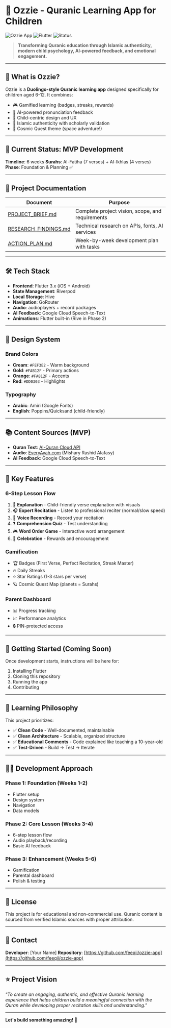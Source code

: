 # 🌟 Ozzie - Quranic Learning App for Children

![Ozzie App](https://img.shields.io/badge/Platform-iOS%20%7C%20Android-blue)
![Flutter](https://img.shields.io/badge/Flutter-3.x-02569B?logo=flutter)
![Status](https://img.shields.io/badge/Status-In%20Development-yellow)

> **Transforming Quranic education through Islamic authenticity, modern child psychology, AI-powered feedback, and emotional engagement.**

---

## 📖 What is Ozzie?

Ozzie is a **Duolingo-style Quranic learning app** designed specifically for children aged 6-12. It combines:
- 🎮 Gamified learning (badges, streaks, rewards)
- 🤖 AI-powered pronunciation feedback
- 🎨 Child-centric design and UX
- 🌙 Islamic authenticity with scholarly validation
- 🚀 Cosmic Quest theme (space adventure!)

---

## 🎯 Current Status: MVP Development

**Timeline**: 6 weeks
**Surahs**: Al-Fatiha (7 verses) + Al-Ikhlas (4 verses)
**Phase**: Foundation & Planning ✅

---

## 📂 Project Documentation

| Document | Purpose |
|----------|---------|
| [PROJECT_BRIEF.md](PROJECT_BRIEF.md) | Complete project vision, scope, and requirements |
| [RESEARCH_FINDINGS.md](RESEARCH_FINDINGS.md) | Technical research on APIs, fonts, AI services |
| [ACTION_PLAN.md](ACTION_PLAN.md) | Week-by-week development plan with tasks |

---

## 🛠️ Tech Stack

- **Frontend**: Flutter 3.x (iOS + Android)
- **State Management**: Riverpod
- **Local Storage**: Hive
- **Navigation**: GoRouter
- **Audio**: audioplayers + record packages
- **AI Feedback**: Google Cloud Speech-to-Text
- **Animations**: Flutter built-in (Rive in Phase 2)

---

## 🎨 Design System

### Brand Colors
- **Cream**: `#FEF3E2` - Warm background
- **Gold**: `#FAB12F` - Primary actions
- **Orange**: `#FA812F` - Accents
- **Red**: `#DD0303` - Highlights

### Typography
- **Arabic**: Amiri (Google Fonts)
- **English**: Poppins/Quicksand (child-friendly)

---

## 📚 Content Sources (MVP)

- **Quran Text**: [Al-Quran Cloud API](https://alquran.cloud/api)
- **Audio**: [EveryAyah.com](https://everyayah.com) (Mishary Rashid Alafasy)
- **AI Feedback**: Google Cloud Speech-to-Text

---

## 🌟 Key Features

### 6-Step Lesson Flow
1. 📖 **Explanation** - Child-friendly verse explanation with visuals
2. 🎧 **Expert Recitation** - Listen to professional reciter (normal/slow speed)
3. 🎤 **Voice Recording** - Record your recitation
4. ❓ **Comprehension Quiz** - Test understanding
5. 🎮 **Word Order Game** - Interactive word arrangement
6. 🎉 **Celebration** - Rewards and encouragement

### Gamification
- 🏆 Badges (First Verse, Perfect Recitation, Streak Master)
- 🔥 Daily Streaks
- ⭐ Star Ratings (1-3 stars per verse)
- 🪐 Cosmic Quest Map (planets = Surahs)

### Parent Dashboard
- 📊 Progress tracking
- 📈 Performance analytics
- 🔒 PIN-protected access

---

## 🚀 Getting Started (Coming Soon)

Once development starts, instructions will be here for:
1. Installing Flutter
2. Cloning this repository
3. Running the app
4. Contributing

---

## 📖 Learning Philosophy

This project prioritizes:
- ✅ **Clean Code** - Well-documented, maintainable
- ✅ **Clean Architecture** - Scalable, organized structure
- ✅ **Educational Comments** - Code explained like teaching a 10-year-old
- ✅ **Test-Driven** - Build → Test → Iterate

---

## 👨‍💻 Development Approach

### Phase 1: Foundation (Weeks 1-2)
- Flutter setup
- Design system
- Navigation
- Data models

### Phase 2: Core Lesson (Weeks 3-4)
- 6-step lesson flow
- Audio playback/recording
- Basic AI feedback

### Phase 3: Enhancement (Weeks 5-6)
- Gamification
- Parental dashboard
- Polish & testing

---

## 📜 License

This project is for educational and non-commercial use. Quranic content is sourced from verified Islamic sources with proper attribution.

---

## 🤝 Contact

**Developer**: [Your Name]
**Repository**: [https://github.com/feeqii/ozzie-app](https://github.com/feeqii/ozzie-app)

---

## ⭐ Project Vision

*"To create an engaging, authentic, and effective Quranic learning experience that helps children build a meaningful connection with the Quran while developing proper recitation skills and understanding."*

---

**Let's build something amazing! 🚀**

